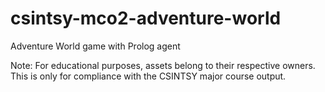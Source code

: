 # csintsy-mco2-adventure-world
Adventure World game with Prolog agent

Note: For educational purposes, assets belong to their respective owners. This is only for compliance with the CSINTSY major course output.
